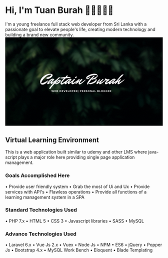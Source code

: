 # Hi, I'm Tuan Burah 👋🏼👨🏼‍💻
I'm a young freelance full stack web developer from Sri Lanka with a passionate goal to elevate people's life, creating modern technology and building a brand new community.
<img src="https://github.com/captain-burah/captain-burah/blob/main/Captain%20Burah%20(5).gif" />

## Virtual Learning Environment
This is a web application built similar to udemy and other LMS where java-script plays a major role here providing single page application management.

### Goals Accomplished Here
• Provide user friendly system
• Grab the most of Ui and Ux
• Provide services with API's
• Flawless operations
• Provide all functions of a learning management system in a SPA

### Standard Technologies Used
• PHP 7.x
• HTML 5
• CSS 3
• Javascript libraries
• SASS
• MySQL

### Advance Technologies Used
• Laravel 6.x
• Vue Js 2.x
• Vuex
• Node Js
• NPM
• ES6
• jQuery
• Popper Js
• Bootstrap 4.x
• MySQL Work Bench
• Eloquent
• Blade Templating